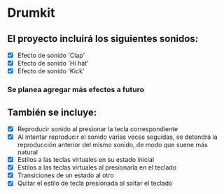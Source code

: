 # Drumkit

## El proyecto incluirá los siguientes sonidos:
- [X] Efecto de sonido 'Clap'
- [X] Efecto de sonido 'Hi hat'
- [X]  Efecto de sonido 'Kick'
### Se planea agregar más efectos a futuro

## También se incluye:
- [X] Reproducir sonido al presionar la tecla correspondiente
- [X] Al intentar reproducir el sonido varias veces seguidas, se detendrá la reproducción anterior del mismo sonido, de modo que suene más natural
- [X] Estilos a las teclas virtuales en su estado inicial
- [X] Estilos a las teclas virtuales al presionarla en el teclado
- [X] Transiciones de un estado al otro
- [X] Quitar el estilo de tecla presionada al soltar el teclado
